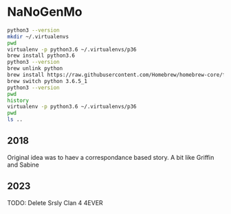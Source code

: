 # NaNoGenMo

```bash
python3 --version
mkdir ~/.virtualenvs
pwd
virtualenv -p python3.6 ~/.virtualenvs/p36
brew install python3.6
python3 --version
brew unlink python
brew install https://raw.githubusercontent.com/Homebrew/homebrew-core/f2a764ef944b1080be64bd88dca9a1d80130c558/Formula/python.rb
brew switch python 3.6.5_1
python3 --version
pwd
history
virtualenv -p python3.6 ~/.virtualenvs/p36
pwd
ls ..
```

## 2018
Original idea was to  haev a correspondance based story.  A bit like Griffin and Sabine

## 2023
TODO:  Delete Srsly
Clan 4 4EVER
